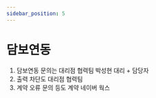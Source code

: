 ```yaml
---
sidebar_position: 5
---
```


# 담보연동

1. 담보연동 문의는 대리점 협력팀 박성현 대리 + 담당자
2. 출력 차단도 대리점 협력팀
3. 계약 오류 문의 등도 계약 네이버 웍스 